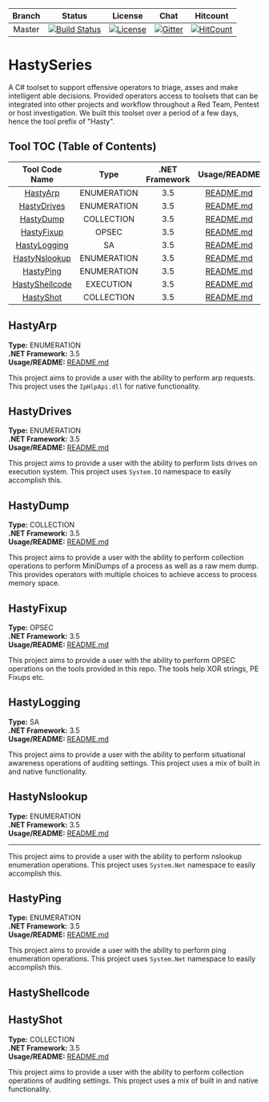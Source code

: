 

| Branch | Status | License | Chat | Hitcount |
| :----: | :----: | :----: | :----: | :----: | 
| Master | [![Build Status](https://travis-ci.com/obscuritylabs/HastySeries.svg?token=WijX13S3UsZRzVurRNNm&branch=master)](https://travis-ci.com/obscuritylabs/HastySeries) | [![License](https://img.shields.io/badge/License-BSD%203--Clause-blue.svg)](https://opensource.org/licenses/BSD-3-Clause) | [![Gitter](https://badges.gitter.im/HastySeries/community.svg)](https://gitter.im/HastySeries/community?utm_source=badge&utm_medium=badge&utm_campaign=pr-badge) | [![HitCount](http://hits.dwyl.io/obscuritylabs/OS-CFDB.svg)](http://hits.dwyl.io/obscuritylabs/HastySeries)|

# HastySeries
A C# toolset to support offensive operators to triage, asses and make intelligent able decisions. Provided operators access to toolsets that can be integrated into other projects and workflow throughout a Red Team, Pentest or host investigation. We built this toolset over a period of a few days, hence the tool prefix of "Hasty".


## Tool TOC (Table of Contents)
|           Tool Code Name         |      Type     |  .NET Framework |                Usage/README            |
| :------------------------------: | :-----------: | :-------------: | :------------------------------------: |
| [HastyArp](#hastyarp)            |  ENUMERATION  |       3.5       |   [README.md](HastyArp/README.md)      |
| [HastyDrives](#hastydrives)      |  ENUMERATION  |       3.5       |   [README.md](HastyDrives/README.md)   |
| [HastyDump](#hastydump)          |  COLLECTION   |       3.5       |   [README.md](HastyDump/README.md)     |
| [HastyFixup](#hastyfixup)        |     OPSEC     |       3.5       |   [README.md](HastyFixup/README.md)    |
| [HastyLogging](#hastylogging)    |       SA      |       3.5       |   [README.md](HastyLogging/README.md)  |
| [HastyNslookup](#hastynslookup)  |  ENUMERATION  |       3.5       |   [README.md](HastyNslookup/README.md) |
| [HastyPing](#hastyping)          |  ENUMERATION  |       3.5       |   [README.md](HastyPing/README.md)     |
| [HastyShellcode](#hastyshellcode)|   EXECUTION   |       3.5       |   [README.md](HastyShellcode/README.md)|
| [HastyShot](#hastyshot)          |  COLLECTION   |       3.5       |   [README.md](HastyShot/README.md)     |

## HastyArp
**Type:** ENUMERATION  
**.NET Framework:** 3.5  
**Usage/README:** [README.md](HastyArp/README.md) 

This project aims to provide a user with the ability to perform arp requests. This project uses the `IpHlpApi.dll` for native functionality. 

## HastyDrives
**Type:** ENUMERATION  
**.NET Framework:** 3.5  
**Usage/README:** [README.md](HastyDrives/README.md) 

This project aims to provide a user with the ability to perform lists drives on execution system. This project uses `System.IO` namespace to easily accomplish this.

## HastyDump
**Type:** COLLECTION  
**.NET Framework:** 3.5  
**Usage/README:** [README.md](HastyDump/README.md) 

This project aims to provide a user with the ability to perform collection operations to perform MiniDumps of a process as well as a raw mem dump. This provides operators with multiple choices to achieve access to process memory space.

## HastyFixup
**Type:** OPSEC  
**.NET Framework:** 3.5  
**Usage/README:** [README.md](HastyFixup/README.md) 

This project aims to provide a user with the ability to perform OPSEC operations on the tools provided in this repo. The tools help XOR strings, PE Fixups etc.

## HastyLogging
**Type:** SA  
**.NET Framework:** 3.5  
**Usage/README:** [README.md](HastyLogging/README.md) 

This project aims to provide a user with the ability to perform situational awareness operations of auditing settings. This project uses a mix of built in and native functionality.

## HastyNslookup
**Type:** ENUMERATION  
**.NET Framework:** 3.5  
**Usage/README:** [README.md](HastyNslookup/README.md) 
***
This project aims to provide a user with the ability to perform nslookup enumeration operations. This project uses `System.Net` namespace to easily accomplish this.

## HastyPing
**Type:** ENUMERATION  
**.NET Framework:** 3.5  
**Usage/README:** [README.md](HastyPing/README.md) 

This project aims to provide a user with the ability to perform ping enumeration operations. This project uses `System.Net` namespace to easily accomplish this.

## HastyShellcode

## HastyShot
**Type:** COLLECTION  
**.NET Framework:** 3.5  
**Usage/README:** [README.md](HastyShot/README.md) 

This project aims to provide a user with the ability to perform collection operations of auditing settings. This project uses a mix of built in and native functionality.
